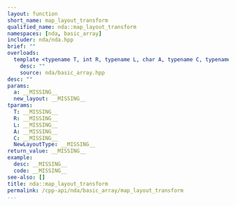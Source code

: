 ```yaml
---
layout: function
short_name: map_layout_transform
qualified_name: nda::map_layout_transform
namespaces: [nda, basic_array]
includer: nda/nda.hpp
brief: ""
overloads:
  template <typename T, int R, typename L, char A, typename C, typename NewLayoutType> auto map_layout_transform(basic_array<T, R, L, A, C> && a, const NewLayoutType & new_layout):
    desc: ""
    source: nda/basic_array.hpp
desc: ""
params:
  a: __MISSING__
  new_layout: __MISSING__
tparams:
  T: __MISSING__
  R: __MISSING__
  L: __MISSING__
  A: __MISSING__
  C: __MISSING__
  NewLayoutType: __MISSING__
return_value: __MISSING__
example:
  desc: __MISSING__
  code: __MISSING__
see-also: []
title: nda::map_layout_transform
permalink: /cpp-api/nda/basic_array/map_layout_transform
...
```


